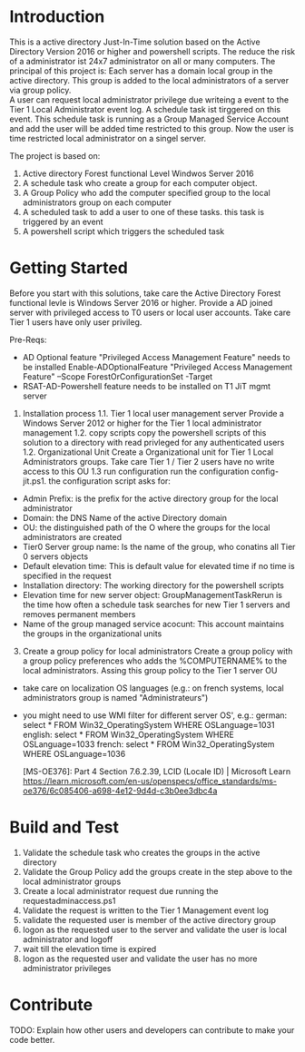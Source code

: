 # Introduction 
This is a active directory Just-In-Time solution based on the Active Directory Version 2016 or higher and powershell scripts. The reduce the risk of a administrator ist 24x7 administrator on all or many computers. 
The principal of this project is: Each server has a domain local group in the active directory. This group is added to the local administrators of a server via group policy.  
A user can request local administrator privilege due writeing a event to the Tier 1 Local Administrator event log. A schedule task ist tirggered on this event. This schedule task is running as a Group Managed Service Account and add the user will be added time restricted to this group. Now the user is time restricted local administrator on a singel server.  

The project is based on:
1) Active directory Forest functional Level Windwos Server 2016
2) A schedule task who create a group for each computer object. 
3) A Group Policy who add the computer specified group to the local administrators group on each computer
4) A scheduled task to add a user to one of these tasks. this task is triggered by an event
5) A powershell script which triggers the scheduled task

# Getting Started
Before you start with this solutions, take care the Active Directory Forest functional levle is Windows Server 2016 or higher.
Provide a AD joined server with privileged access to T0 users or local user accounts. Take care Tier 1 users have only user privileg.

Pre-Reqs:
- AD Optional feature "Privileged Access Management Feature" needs to be installed
	  Enable-ADOptionalFeature "Privileged Access Management Feature" –Scope ForestOrConfigurationSet -Target <domainFQDN>
- RSAT-AD-Powershell feature needs to be installed on T1 JiT mgmt server


1.	Installation process
1.1. Tier 1 local user management server
Provide a Windows Server 2012 or higher for the Tier 1 local administrator management
1.2. copy scripts
copy the powershell scripts of this solution to  a directory with read privleged for any authenticated users
1.2. Organizational Unit
Create a Organizational unit for Tier 1 Local Administrators groups. Take care Tier 1 / Tier 2 users have no write access to this OU
1.3 run configuration
run the configuration config-jit.ps1. the configuration script asks for:
- Admin Prefix: is the prefix for the active directory group for the local administrator
- Domain: the DNS Name of the active Directory domain
- OU: the distinguished path of the O where the groups for the local administrators are created
- Tier0 Server group name: Is the name of the group, who conatins all Tier 0 servers objects
- Default elevation time: This is default value for elevated time if no time is specified in the request
- Installation directory: The working directory for the powershell scripts
- Elevation time for new server object: GroupManagementTaskRerun is the time how often a schedule task searches for new Tier 1 servers and removes permanent members
- Name of the group managed service acocunt: This account maintains the groups in the organizational units
3.	Create a group policy for local administrators
Create a group policy with a group policy preferences who adds the <Admin-Prefix>%COMPUTERNAME% to the local administrators. Assing this group policy to the Tier 1 server OU
- take care on localization OS languages (e.g.: on french systems, local administrators group is named "Administrateurs")
- you might need to use WMI filter for different server OS', e.g.:
			german:
			select * FROM Win32_OperatingSystem WHERE OSLanguage=1031
			english:
			select * FROM Win32_OperatingSystem WHERE OSLanguage=1033
			french:
			select * FROM Win32_OperatingSystem WHERE OSLanguage=1036
			
    [MS-OE376]: Part 4 Section 7.6.2.39, LCID (Locale ID) | Microsoft Learn
    https://learn.microsoft.com/en-us/openspecs/office_standards/ms-oe376/6c085406-a698-4e12-9d4d-c3b0ee3dbc4a

# Build and Test
1. Validate the schedule task who creates the groups in the active directory
2. Validate the Group Policy add the groups create in the step above to the local administrator groups
3. Create a local administrator request due running the requestadminaccess.ps1
4. Validate the request is written to the Tier 1 Management event log
5. validate the requested user is member of the active directory group
6. logon as the requested user to the server and validate the user is local administrator and logoff
7. wait till the elevation time is expired
8. logon as the requested user and validate the user has no more administrator privileges

# Contribute
TODO: Explain how other users and developers can contribute to make your code better. 

